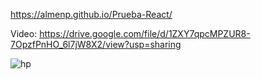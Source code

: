 https://almenp.github.io/Prueba-React/

Video: https://drive.google.com/file/d/1ZXY7qpcMPZUR8-7OpzfPnHO_6l7jW8X2/view?usp=sharing

![hp](https://user-images.githubusercontent.com/113072291/216481277-c52ce359-821f-4958-a3e7-650af8151f34.png)
